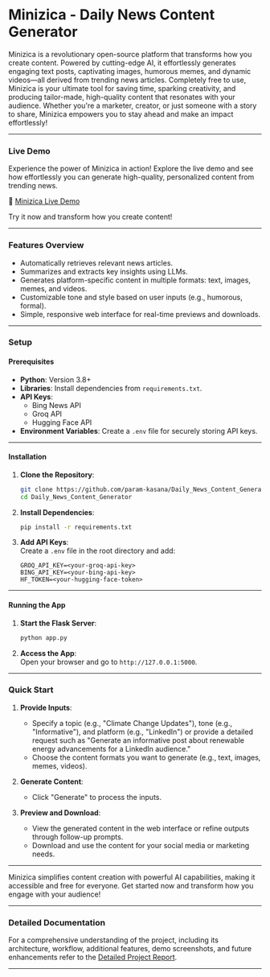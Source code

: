 # **Minizica - Daily News Content Generator**

Minizica is a revolutionary open-source platform that transforms how you create content. Powered by cutting-edge AI, it effortlessly generates engaging text posts, captivating images, humorous memes, and dynamic videos—all derived from trending news articles. Completely free to use, Minizica is your ultimate tool for saving time, sparking creativity, and producing tailor-made, high-quality content that resonates with your audience. Whether you're a marketer, creator, or just someone with a story to share, Minizica empowers you to stay ahead and make an impact effortlessly!


---

### **Live Demo**

Experience the power of Minizica in action! Explore the live demo and see how effortlessly you can generate high-quality, personalized content from trending news.  

🔗 [Minizica Live Demo](https://daily-news-content-generator.onrender.com)  

Try it now and transform how you create content!  

---

### **Features Overview**

- Automatically retrieves relevant news articles.
- Summarizes and extracts key insights using LLMs.
- Generates platform-specific content in multiple formats: text, images, memes, and videos.
- Customizable tone and style based on user inputs (e.g., humorous, formal).
- Simple, responsive web interface for real-time previews and downloads.

---

### **Setup**

#### **Prerequisites**

- **Python**: Version 3.8+
- **Libraries**: Install dependencies from `requirements.txt`.
- **API Keys**:
  - Bing News API
  - Groq API
  - Hugging Face API
- **Environment Variables**: Create a `.env` file for securely storing API keys.

---

#### **Installation**

1. **Clone the Repository**:  
   ```bash
   git clone https://github.com/param-kasana/Daily_News_Content_Generator.git
   cd Daily_News_Content_Generator
   ```  

2. **Install Dependencies**:  
   ```bash
   pip install -r requirements.txt
   ```  

3. **Add API Keys**:  
   Create a `.env` file in the root directory and add:  
   ```plaintext
   GROQ_API_KEY=<your-groq-api-key>
   BING_API_KEY=<your-bing-api-key>
   HF_TOKEN=<your-hugging-face-token>
   ```  

---

#### **Running the App**

1. **Start the Flask Server**:  
   ```bash
   python app.py
   ```  

2. **Access the App**:  
   Open your browser and go to `http://127.0.0.1:5000`.

---

### **Quick Start**

1. **Provide Inputs**:  
   - Specify a topic (e.g., "Climate Change Updates"), tone (e.g., "Informative"), and platform (e.g., "LinkedIn") or provide a detailed request such as "Generate an informative post about renewable energy advancements for a LinkedIn audience."  
   - Choose the content formats you want to generate (e.g., text, images, memes, videos).   

2. **Generate Content**:  
   - Click "Generate" to process the inputs.  

3. **Preview and Download**:  
   - View the generated content in the web interface or refine outputs through follow-up prompts.  
   - Download and use the content for your social media or marketing needs.  

---

Minizica simplifies content creation with powerful AI capabilities, making it accessible and free for everyone. Get started now and transform how you engage with your audience!  

---

### **Detailed Documentation**

For a comprehensive understanding of the project, including its architecture, workflow, additional features, demo screenshots, and future
enhancements refer to the [Detailed Project Report](PROJECT_DETAILS.md).  

---